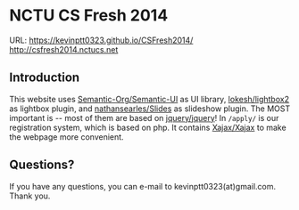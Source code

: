 NCTU CS Fresh 2014
=================

URL: https://kevinptt0323.github.io/CSFresh2014/
http://csfresh2014.nctucs.net

Introduction
------------

This website uses [Semantic-Org/Semantic-UI](https://github.com/Semantic-Org/Semantic-UI/) as UI library, [lokesh/lightbox2](https://github.com/lokesh/lightbox2/) as lightbox plugin, and [nathansearles/Slides](https://github.com/nathansearles/Slides) as slideshow plugin.
The MOST important is --  most of them are based on [jquery/jquery](https://github.com/jquery/jquery)!
In `/apply/` is our registration system, which is based on php. It contains [Xajax/Xajax](https://github.com/Xajax/Xajax) to make the webpage more convenient.

Questions?
----------
If you have any questions, you can e-mail to kevinptt0323(at)gmail.com. Thank you.

